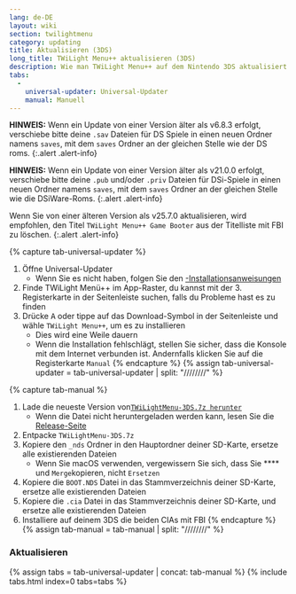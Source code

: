 ```yaml
---
lang: de-DE
layout: wiki
section: twilightmenu
category: updating
title: Aktualisieren (3DS)
long_title: TWiLight Menu++ aktualisieren (3DS)
description: Wie man TWiLight Menu++ auf dem Nintendo 3DS aktualisiert
tabs:
  - 
    universal-updater: Universal-Updater
    manual: Manuell
---
```


**HINWEIS:** Wenn ein Update von einer Version älter als v6.8.3 erfolgt, verschiebe bitte deine `.sav` Dateien für DS Spiele in einen neuen Ordner namens `saves`, mit dem `saves` Ordner an der gleichen Stelle wie der DS roms.
{:.alert .alert-info}

**HINWEIS:** Wenn ein Update von einer Version älter als v21.0.0 erfolgt, verschiebe bitte deine `.pub` und/oder `.priv` Dateien für DSi-Spiele in einen neuen Ordner namens `saves`, mit dem `saves` Ordner an der gleichen Stelle wie die DSiWare-Roms.
{:.alert .alert-info}

Wenn Sie von einer älteren Version als v25.7.0 aktualisieren, wird empfohlen, den Titel `TWiLight Menu++ Game Booter` aus der Titelliste mit FBI zu löschen.
{:.alert .alert-info}

{% capture tab-universal-updater %}
1. Öffne Universal-Updater
   - Wenn Sie es nicht haben, folgen Sie den [-Installationsanweisungen](installing-3ds)
1. Finde TWiLight Menü++ im App-Raster, du kannst mit der 3. Registerkarte in der Seitenleiste suchen, falls du Probleme hast es zu finden
1. Drücke <kbd class="face">A</kbd> oder tippe auf das Download-Symbol in der Seitenleiste und wähle `TWiLight Menu++`, um es zu installieren
   - Dies wird eine Weile dauern
   - Wenn die Installation fehlschlägt, stellen Sie sicher, dass die Konsole mit dem Internet verbunden ist. Andernfalls klicken Sie auf die Registerkarte `Manual`
{% endcapture %}
{% assign tab-universal-updater = tab-universal-updater | split: "////////" %}

{% capture tab-manual %}
1. Lade die neueste Version von[`TWiLightMenu-3DS.7z herunter`](https://github.com/DS-Homebrew/TWiLightMenu/releases/latest/download/TWiLightMenu-3DS.7z)
   - Wenn die Datei nicht heruntergeladen werden kann, lesen Sie die [Release-Seite](https://github.com/DS-Homebrew/TWiLightMenu/releases/latest)
1. Entpacke `TWiLightMenu-3DS.7z`
1. Kopiere den `_nds` Ordner in den Hauptordner deiner SD-Karte, ersetze alle existierenden Dateien
   - Wenn Sie macOS verwenden, vergewissern Sie sich, dass Sie **** und `Merge`kopieren, nicht `Ersetzen`
1. Kopiere die `BOOT.NDS` Datei in das Stammverzeichnis deiner SD-Karte, ersetze alle existierenden Dateien
1. Kopiere die `.cia` Datei in das Stammverzeichnis deiner SD-Karte, und ersetze alle existierenden Dateien
1. Installiere auf deinem 3DS die beiden CIAs mit FBI
{% endcapture %}
{% assign tab-manual = tab-manual | split: "////////" %}

### Aktualisieren

{% assign tabs = tab-universal-updater | concat: tab-manual %}
{% include tabs.html index=0 tabs=tabs %}
